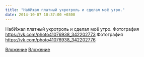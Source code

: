 ```yaml
---
title: "НабИжал платный укротроль и сделал моё утро."
date: 2014-10-07 10:37:00 +0300
---
```


НабИжал платный укротроль и сделал моё утро.
Фотография
https://vk.com/photo41076938_342202773
Фотография
https://vk.com/photo41076938_342202776

[Вложение](https://vk.com/photo41076938_342202773)
[Вложение](https://vk.com/photo41076938_342202776)
